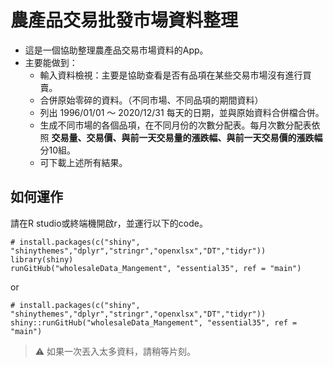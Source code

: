 # 農產品交易批發市場資料整理
- 這是一個協助整理農產品交易市場資料的App。
- 主要能做到：
  - 輸入資料檢視：主要是協助查看是否有品項在某些交易市場沒有進行買賣。
  - 合併原始零碎的資料。（不同市場、不同品項的期間資料） 
  - 列出 1996/01/01 ～ 2020/12/31 每天的日期，並與原始資料合併檔合併。
  - 生成不同市場的各個品項，在不同月份的次數分配表。每月次數分配表依照 **交易量、交易價、與前一天交易量的漲跌幅、與前一天交易價的漲跌幅** 分10組。
  - 可下載上述所有結果。

## 如何運作
請在R studio或終端機開啟r，並運行以下的code。

```
# install.packages(c("shiny", "shinythemes","dplyr","stringr","openxlsx","DT","tidyr"))
library(shiny)
runGitHub("wholesaleData_Mangement", "essential35", ref = "main")
```
or
```
# install.packages(c("shiny", "shinythemes","dplyr","stringr","openxlsx","DT","tidyr"))
shiny::runGitHub("wholesaleData_Mangement", "essential35", ref = "main")
```

> ⚠️ 如果一次丟入太多資料，請稍等片刻。
